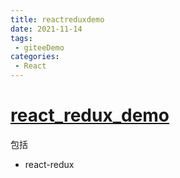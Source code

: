 ```yaml
---
title: reactreduxdemo
date: 2021-11-14
tags:
 - giteeDemo
categories:
 - React
---
```


# [react_redux_demo](https://gitee.com/garvinew/react_redux_demo)
包括
- react-redux


